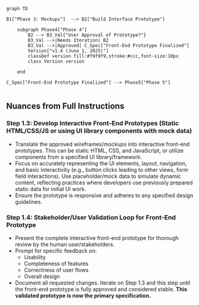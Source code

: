
```mermaid
graph TD
    
B1["Phase 3: Mockups"]  --> B2["Build Interface Prototype"] 

    subgraph Phase4["Phase 4"]
        B2 --> B3_Val{"User Approval of Prototype?"}
        B3_Val -->|Needs Iteration| B2
        B3_Val -->|Approved| C_Spec["Front-End Prototype Finalized"]
        Version["v1.4 (June 1, 2025)"]
        classDef version fill:#f9f9f9,stroke:#ccc,font-size:10px
        class Version version
        
    end

C_Spec["Front-End Prototype Finalized"] --> Phase5["Phase 5"]


```

## Nuances from Full Instructions

### Step 1.3: Develop Interactive Front-End Prototypes (Static HTML/CSS/JS or using UI library components with mock data)
*   Translate the approved wireframes/mockups into interactive front-end prototypes. This can be static HTML, CSS, and JavaScript, or utilize components from a specified UI library/framework.
*   Focus on accurately representing the UI elements, layout, navigation, and basic interactivity (e.g., button clicks leading to other views, form field interactions). Use placeholder/mock data to simulate dynamic content, reflecting practices where developers use previously prepared static data for initial UI work.
*   Ensure the prototype is responsive and adheres to any specified design guidelines.

### Step 1.4: Stakeholder/User Validation Loop for Front-End Prototype
*   Present the complete interactive front-end prototype for thorough review by the human user/stakeholders.
*   Prompt for specific feedback on:
    *   Usability
    *   Completeness of features
    *   Correctness of user flows
    *   Overall design
*   Document all requested changes. Iterate on Step 1.3 and this step until the front-end prototype is fully approved and considered stable. **This validated prototype is now the primary specification.**
